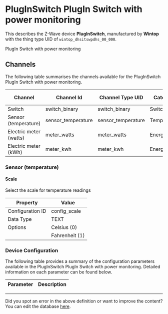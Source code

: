 
# PlugInSwitch PlugIn Switch with power monitoring

This describes the Z-Wave device **PlugInSwitch**, manufactured by **Wintop** with the thing type UID of ```wintop_dhsitswpdhs_00_000```. 

PlugIn Switch with power monitoring

## Channels
The following table summarises the channels available for the PlugInSwitch PlugIn Switch with power monitoring.

| Channel | Channel Id | Channel Type UID | Category | Item Type |
|---------|------------|------------------|----------|-----------|
| Switch | switch_binary | switch_binary | Switch | Switch |
| Sensor (temperature) | sensor_temperature | sensor_temperature | Temperature | Number |
| Electric meter (watts) | meter_watts | meter_watts | Energy | Number |
| Electric meter (kWh) | meter_kwh | meter_kwh | Energy | Number |



### Sensor (temperature)

#### Scale

Select the scale for temperature readings


| Property         | Value    |
|------------------|----------|
| Configuration ID | config_scale |
| Data Type        | TEXT || Default Value | 0 |
| Options | Celsius (0) |
|  | Fahrenheit (1) |






### Device Configuration
The following table provides a summary of the configuration parameters available in the PlugInSwitch PlugIn Switch with power monitoring.
Detailed information on each parameter can be found below.

| Parameter   | Description |
|-------------|-------------|




---

Did you spot an error in the above definition or want to improve the content?
You can edit the database [here](http://www.cd-jackson.com/index.php/zwave/zwave-device-database/zwave-device-list/devicesummary/557).

